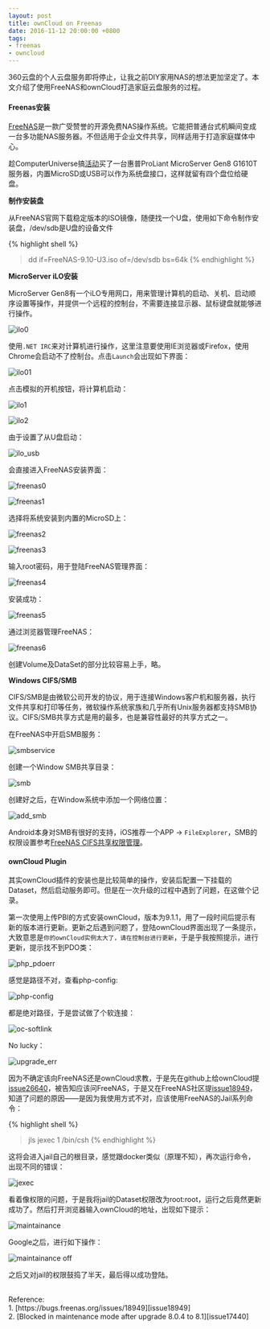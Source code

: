 ```yaml
---
layout: post
title: ownCloud on Freenas
date: 2016-11-12 20:00:00 +0800
tags:
- freenas
- owncloud
---
```


360云盘的个人云盘服务即将停止，让我之前DIY家用NAS的想法更加坚定了。本文介绍了使用FreeNAS和ownCloud打造家庭云盘服务的过程。

<h4>Freenas安装</h4>

[FreeNAS][freenas]是一款广受赞誉的开源免费NAS操作系统。它能把普通台式机瞬间变成一台多功能NAS服务器。不但适用于企业文件共享，同样适用于打造家庭媒体中心。

趁ComputerUniverse搞[活动][cu]买了一台惠普ProLiant MicroServer Gen8 G1610T服务器，内置MicroSD或USB可以作为系统盘接口，这样就留有四个盘位给硬盘。

**制作安装盘**

从FreeNAS官网下载稳定版本的ISO镜像，随便找一个U盘，使用如下命令制作安装盘，/dev/sdb是U盘的设备文件

{% highlight shell %}
> dd if=FreeNAS-9.10-U3.iso of=/dev/sdb bs=64k
{% endhighlight %}

**MicroServer iLO安装**

MicroServer Gen8有一个iLO专用网口，用来管理计算机的启动、关机、启动顺序设置等操作，并提供一个远程的控制台，不需要连接显示器、鼠标键盘就能够进行操作。

![ilo0](/assets/201611/ilo0.png)

使用`.NET IRC`来对计算机进行操作，这里注意要使用IE浏览器或Firefox，使用Chrome会启动不了控制台。点击`Launch`会出现如下界面：

![ilo01](/assets/201611/ilo01.png)

点击模拟的开机按钮，将计算机启动：

![ilo1](/assets/201611/ilo1.png)

![ilo2](/assets/201611/ilo2.png)

由于设置了从U盘启动：

![ilo_usb](/assets/201611/ilo_usb.png)

会直接进入FreeNAS安装界面：

![freenas0](/assets/201611/freenas0.png)

![freenas1](/assets/201611/freenas1.png)

选择将系统安装到内置的MicroSD上：

![freenas2](/assets/201611/freenas2.png)

![freenas3](/assets/201611/freenas3.png)

输入root密码，用于登陆FreeNAS管理界面：

![freenas4](/assets/201611/freenas4.png)

安装成功：

![freenas5](/assets/201611/freenas5.png)

通过浏览器管理FreeNAS：

![freenas6](/assets/201611/freenas6.png)

创建Volume及DataSet的部分比较容易上手，略。

**Windows CIFS/SMB**

CIFS/SMB是由微软公司开发的协议，用于连接Windows客户机和服务器，执行文件共享和打印等任务，微软操作系统家族和几乎所有Unix服务器都支持SMB协议。CIFS/SMB共享方式是用的最多，也是兼容性最好的共享方式之一。

在FreeNAS中开启SMB服务：

![smbservice](/assets/201611/smb_service.png)

创建一个Window SMB共享目录：

![smb](/assets/201611/SMB.png)

创建好之后，在Window系统中添加一个网络位置：

![add_smb](/assets/201611/add_smb.png)

Android本身对SMB有很好的支持，iOS推荐一个APP -> `FileExplorer`，SMB的权限设置参考[FreeNAS CIFS共享权限管理][auth]。

<h4>ownCloud Plugin</h4>

其实ownCloud插件的安装也是比较简单的操作，安装后配置一下挂载的Dataset，然后启动服务即可。但是在一次升级的过程中遇到了问题，在这做个记录。

第一次使用上传PBI的方式安装ownCloud，版本为9.1.1，用了一段时间后提示有新的版本进行更新。更新之后遇到问题了，登陆ownCloud界面出现了一条提示，大致意思是`你的ownCloud实例太大了，请在控制台进行更新`，于是乎我按照提示，进行更新，提示找不到PDO类：

![php_pdoerr](/assets/201611/php_pdoerr.png)

感觉是路径不对，查看php-config:

![php-config](/assets/201611/php-config.png)

都是绝对路径，于是尝试做了个软连接：

![oc-softlink](/assets/201611/oc-softlink.png)

No lucky：

![upgrade_err](/assets/201611/upgrade_err.png)

因为不确定该向FreeNAS还是ownCloud求教，于是先在github上给ownCloud提[issue26640][issue26640]，被告知应该问FreeNAS，于是又在FreeNAS社区提[issue18949][issue18949]，知道了问题的原因——是因为我使用方式不对，应该使用FreeNAS的Jail系列命令：

{% highlight shell %}
> jls
> jexec 1 /bin/csh
{% endhighlight %}

这将会进入jail自己的根目录，感觉跟docker类似（原理不知），再次运行命令，出现不同的错误：

![jexec](/assets/201611/jexec.png)

看着像权限的问题，于是我将jail的Dataset权限改为root:root，运行之后竟然更新成功了。然后打开浏览器输入ownCloud的地址，出现如下提示：

![maintainance](/assets/201611/maintainance_mode.png)

Google之后，进行如下操作：

![maintainance off](/assets/201611/maintainance_mode_off.png)

之后又对jail的权限鼓捣了半天，最后得以成功登陆。

<br>
<span class="post-meta">
Reference:
</span>
<br>
<span class="post-meta">
1. [https://bugs.freenas.org/issues/18949][issue18949]<br>
2. [Blocked in maintenance mode after upgrade 8.0.4 to 8.1][issue17440]
</span>

[freenas]: http://www.freenas.org/
[cu]: http://www.smzdm.com/p/6517684/
[auth]: http://www.getnas.com/2015/02/729.html
[issue26640]: https://github.com/owncloud/core/issues/26640
[issue18949]: https://bugs.freenas.org/issues/18949
[issue17440]: https://github.com/owncloud/core/issues/17440

